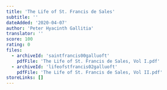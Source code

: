 ```yaml
---
title: 'The Life of St. Francis de Sales'
subtitle: ''
dateAdded: '2020-04-07'
author: 'Peter Hyacinth Gallitia'
translator: ''
score: 100
rating: 0
files:
  - archiveId: 'saintfrancis00galluoft'
    pdfFile: 'The Life of St. Francis de Sales, Vol I.pdf'
  - archiveId: 'lifeofstfrancis02galluoft'
    pdfFile: 'The Life of St. Francis de Sales, Vol II.pdf'
storeLinks: []
---
```


